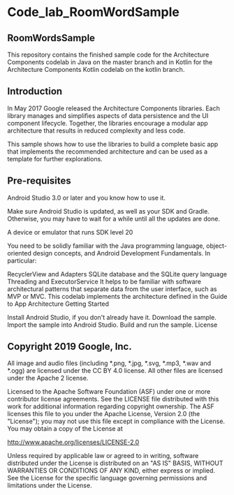 # Code_lab_RoomWordSample

## RoomWordsSample

This repository contains the finished sample code for the Architecture Components codelab in Java on the master branch and in Kotlin for the Architecture Components Kotlin codelab on the kotlin branch.

## Introduction

In May 2017 Google released the Architecture Components libraries. Each library manages and simplifies aspects of data persistence and the UI component lifecycle. Together, the libraries encourage a modular app architecture that results in reduced complexity and less code.

This sample shows how to use the libraries to build a complete basic app that implements the recommended architecture and can be used as a template for further explorations.

## Pre-requisites

Android Studio 3.0 or later and you know how to use it.

Make sure Android Studio is updated, as well as your SDK and Gradle. Otherwise, you may have to wait for a while until all the updates are done.

A device or emulator that runs SDK level 20

You need to be solidly familiar with the Java programming language, object-oriented design concepts, and Android Development Fundamentals. In particular:

RecyclerView and Adapters
SQLite database and the SQLite query language
Threading and ExecutorService
It helps to be familiar with software architectural patterns that separate data from the user interface, such as MVP or MVC. This codelab implements the architecture defined in the Guide to App Architecture
Getting Started

Install Android Studio, if you don't already have it.
Download the sample.
Import the sample into Android Studio.
Build and run the sample.
License

## Copyright 2019 Google, Inc.

All image and audio files (including *.png, *.jpg, *.svg, *.mp3, *.wav and *.ogg) are licensed under the CC BY 4.0 license. All other files are licensed under the Apache 2 license.

Licensed to the Apache Software Foundation (ASF) under one or more contributor license agreements. See the LICENSE file distributed with this work for additional information regarding copyright ownership. The ASF licenses this file to you under the Apache License, Version 2.0 (the "License"); you may not use this file except in compliance with the License. You may obtain a copy of the License at

http://www.apache.org/licenses/LICENSE-2.0

Unless required by applicable law or agreed to in writing, software distributed under the License is distributed on an "AS IS" BASIS, WITHOUT WARRANTIES OR CONDITIONS OF ANY KIND, either express or implied. See the License for the specific language governing permissions and limitations under the License.
